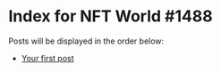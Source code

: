 # Index for NFT World #1488
Posts will be displayed in the order below:

- [Your first post](./001-first.md)

